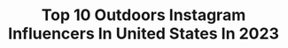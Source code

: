 ---
title: Top 10 Outdoors Instagram Influencers In United States In 2023
description: >-
  Find top outdoors Instagram influencers in United States in 2023. Most popular hashtags: #outdoors #visittheusa #outdoor #thegreatoutdoors.
platform: Instagram
hits: 7627
text_top: See the top-rated Instagram accounts on inBeat.
text_bottom: Our platform aggregates 7627 Instagram influencers like this in United States for you to pitch.
profiles:
  - username: "ochristine"
    fullname: >-
      O. Christine | Travel • Wellness • Outdoors
    bio: >-
      🌿 helping you travel + get outdoors for wellness 🇵🇷 afro latina with lupus 🎥 seen: OWN, CNN 📧 info@ochristine.com 👩🏽‍🏫 learn: getoutdoors101.com
    location: "United States"
    followers: 24802
    engagement: 5637
    commentsToLikes: 0.072351
    id: ckmw2p3x78u540j23ltwjjsce
    verified: false
    hashtags: "#nomadness, #optoutdoors, #shetravels, #traveldestinations"
  - username: "go4theglobe"
    fullname: >-
      krista🏔 PNW adventure + travel
    bio: >-
      🌎 Globetrotter rooted in the PNW🇺🇸 🏔 Inspiring you to get outdoors & explore 📸 Content creator, writer, photographer 💌 go4theglobe@gmail.com
    location: "United States"
    followers: 40144
    engagement: 789
    commentsToLikes: 0.135033
    id: ck5c5avrf340i0i11389nw9ar
    verified: false
    hashtags: "#iloveny, #outdoors, #nyc, #washington"
  - username: "allhumansoutside"
    fullname: >-
      Tommy Corey
    bio: >-
      Portraits and stories of the beautiful humans who love the outdoors.
    location: "United States"
    followers: 31721
    engagement: 174
    commentsToLikes: 0.043885
    id: ck0tu423w5jev0i19pdvkabtb
    verified: false
    hashtags: "#allhumansoutside, #outdoors, #saltlakecity, #thegreatoutdoors"
  - username: "kellienicole"
    fullname: >-
      Kellie Bochart • Arizona
    bio: >-
      📍 Roaming the Southwest 🐾 Adventure Guide for @elphiejrt ✨ You can find me sleeping under the stars 🌵Outdoorswoman, backcountry explorer, rock climber
    location: "United States"
    followers: 12346
    engagement: 138
    commentsToLikes: 0.011589
    id: ck0u0xcgxv6cn0i19bi6fxgni
    verified: false
    hashtags: "#fableticspartner"
  - username: "samimatias"
    fullname: >-
      Sami Matias || Finland
    bio: >-
      outdoors & adventures photo | video | storytelling DM for photoshoots&collabs
    location: "United States"
    followers: 93325
    engagement: 66
    commentsToLikes: 0.003672
    id: ck0vxkt2gzdyd0i19dvmzeqlw
    verified: false
    hashtags: "#lapland, #instamood, #ourfinland, #canonnordic"
  - username: "_kendalljones_"
    fullname: >-
      Kendall Jones
    bio: >-
      ✨Hunter | Christian | Outdoors | Family | Texan✨ TPUSA Contributor🇺🇸 Support kids getting outdoors with my “Pass It On” Campaign ⬇️
    location: "United States"
    followers: 261549
    engagement: 56
    commentsToLikes: 0.007273
    id: ck14hiki7ahky0i192jmx225f
    verified: true
    hashtags: "#tpusa, #findahunt, #whatgetsyououtdoors, #openingday"
  - username: "huntress_tx"
    fullname: >-
      ❤️Huntress Texas ™️ ❤️
    bio: >-
      Please follow me on my ORIGINAL ACCT @huntress_texas for anything outdoors. This is my fun account just about me.
    location: "United States"
    followers: 2737
    engagement: 2831
    commentsToLikes: 0.223800
    id: ckaot5wu9uip70i78zt8ix289
    verified: false
    hashtags: "#girlsfishtoo, #browningfirearms, #texasraisedhuntingproducts, #fishhard"
  - username: "krystenpotega"
    fullname: >-
      Krysten Potega
    bio: >-
      📍W I S C O N S I N Fisher | Hunter | Outdoorswoman🌿 Celebrating the adventure & beauty of Mother Nature Engaged -@thinz9💍 💌-Krystenpotega@aol.com
    location: "United States"
    followers: 29196
    engagement: 484
    commentsToLikes: 0.049670
    id: ck13bpfedwj7e0i19ys8n0xa4
    verified: false
    hashtags: "#catchandrelease, #dsg, #troutfishing, #wisconsin"
  - username: "squirrelmusttravel"
    fullname: >-
      Adventure Couple / Evan & Ange
    bio: >-
      Helpful Tips, Tricks & FUN in the Outdoors —Let’s Adventure! 🐿 California / 🏠 #SanDiego 💌 squirrelmusttravel@gmail.com 🚀Join Us!
    location: "United States"
    followers: 7816
    engagement: 915
    commentsToLikes: 0.290386
    id: ck8t2mpi800eg0j78xeb7kpz1
    verified: false
    hashtags: "#findyourpark, #leavenotrace, #anzaborrego, #californiablogger"
  - username: "trout_in_the_valley"
    fullname: >-
      Hook Em' And Cook Em'
    bio: >-
      Lehigh Valley,Pa📌Fishing,Hunting,Cooking,and Everything Outdoors. 🎣🏹🦌🦃🌄Page Owner:@g__achi.
    location: "United States"
    followers: 8784
    engagement: 1189
    commentsToLikes: 0.093133
    id: ck6tzs7i7bjt80j71u8rqddde
    verified: false
    hashtags: "#hunting, #outdoors, #fishingislife, #fishing"
---